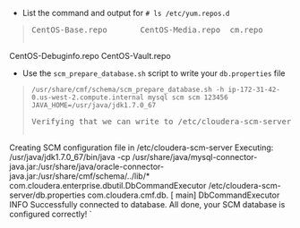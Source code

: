 * List the command and output for `# ls /etc/yum.repos.d`
><pre>CentOS-Base.repo       CentOS-Media.repo  cm.repo
CentOS-Debuginfo.repo  CentOS-Vault.repo</pre>
* Use the `scm_prepare_database.sh` script to write your `db.properties` file
> `/usr/share/cmf/schema/scm_prepare_database.sh -h ip-172-31-42-0.us-west-2.compute.internal mysql scm scm 123456
JAVA_HOME=/usr/java/jdk1.7.0_67`
><pre>Verifying that we can write to /etc/cloudera-scm-server
Creating SCM configuration file in /etc/cloudera-scm-server
Executing:  /usr/java/jdk1.7.0_67/bin/java -cp /usr/share/java/mysql-connector-java.jar:/usr/share/java/oracle-connector-java.jar:/usr/share/cmf/schema/../lib/* com.cloudera.enterprise.dbutil.DbCommandExecutor /etc/cloudera-scm-server/db.properties com.cloudera.cmf.db.
[                          main] DbCommandExecutor              INFO  Successfully connected to database.
All done, your SCM database is configured correctly!</pre>
`